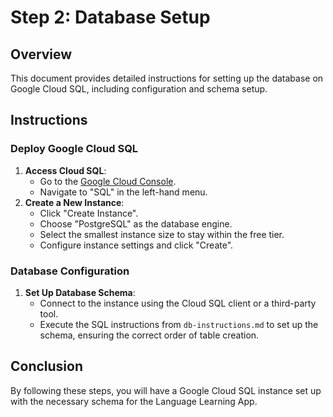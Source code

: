 # Step 2: Database Setup

## Overview
This document provides detailed instructions for setting up the database on Google Cloud SQL, including configuration and schema setup.

## Instructions

### Deploy Google Cloud SQL
1. **Access Cloud SQL**:
   - Go to the [Google Cloud Console](https://console.cloud.google.com/).
   - Navigate to "SQL" in the left-hand menu.
2. **Create a New Instance**:
   - Click "Create Instance".
   - Choose "PostgreSQL" as the database engine.
   - Select the smallest instance size to stay within the free tier.
   - Configure instance settings and click "Create".

### Database Configuration
1. **Set Up Database Schema**:
   - Connect to the instance using the Cloud SQL client or a third-party tool.
   - Execute the SQL instructions from `db-instructions.md` to set up the schema, ensuring the correct order of table creation.

## Conclusion
By following these steps, you will have a Google Cloud SQL instance set up with the necessary schema for the Language Learning App.
